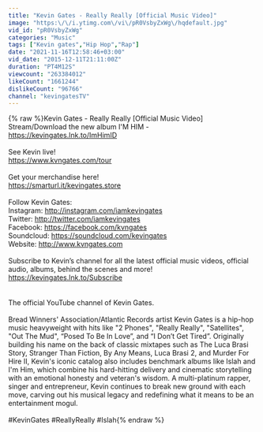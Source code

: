 ```yaml
---
title: "Kevin Gates - Really Really [Official Music Video]"
image: "https:\/\/i.ytimg.com\/vi\/pR0VsbyZxWg\/hqdefault.jpg"
vid_id: "pR0VsbyZxWg"
categories: "Music"
tags: ["Kevin gates","Hip Hop","Rap"]
date: "2021-11-16T12:58:46+03:00"
vid_date: "2015-12-11T21:11:00Z"
duration: "PT4M12S"
viewcount: "263384012"
likeCount: "1661244"
dislikeCount: "96766"
channel: "kevingatesTV"
---
```

{% raw %}Kevin Gates - Really Really [Official Music Video]<br />Stream/Download the new album I'M HIM - <a rel="nofollow" target="blank" href="https://kevingates.lnk.to/ImHimID">https://kevingates.lnk.to/ImHimID</a><br /><br />See Kevin live! <br /><a rel="nofollow" target="blank" href="https://www.kvngates.com/tour">https://www.kvngates.com/tour</a><br /><br />Get your merchandise here! <br /><a rel="nofollow" target="blank" href="https://smarturl.it/kevingates.store">https://smarturl.it/kevingates.store</a><br /><br />Follow Kevin Gates:<br />Instagram: <a rel="nofollow" target="blank" href="http://instagram.com/iamkevingates">http://instagram.com/iamkevingates</a> <br />Twitter: <a rel="nofollow" target="blank" href="http://twitter.com/iamkevingates">http://twitter.com/iamkevingates</a> <br />Facebook: <a rel="nofollow" target="blank" href="https://facebook.com/kvngates">https://facebook.com/kvngates</a> <br />Soundcloud: <a rel="nofollow" target="blank" href="https://soundcloud.com/kevingates">https://soundcloud.com/kevingates</a> <br />Website: <a rel="nofollow" target="blank" href="http://www.kvngates.com">http://www.kvngates.com</a><br /><br />Subscribe to Kevin’s channel for all the latest official music videos, official audio, albums, behind the scenes and more!<br /><a rel="nofollow" target="blank" href="https://kevingates.lnk.to/Subscribe">https://kevingates.lnk.to/Subscribe</a><br /><br /><br />The official YouTube channel of Kevin Gates.<br /><br />Bread Winners' Association/Atlantic Records artist Kevin Gates is a hip-hop music heavyweight with hits like &quot;2 Phones&quot;, &quot;Really Really&quot;, &quot;Satellites&quot;, &quot;Out The Mud&quot;, “Posed To Be In Love”, and “I Don’t Get Tired”. Originally building his name on the back of classic mixtapes such as The Luca Brasi Story, Stranger Than Fiction, By Any Means, Luca Brasi 2, and Murder For Hire II, Kevin's iconic catalog also includes benchmark albums like Islah and I'm Him, which combine his hard-hitting delivery and cinematic storytelling with an emotional honesty and veteran's wisdom. A multi-platinum rapper, singer and entrepreneur, Kevin continues to break new ground with each move, carving out his musical legacy and redefining what it means to be an entertainment mogul. <br /><br />#KevinGates #ReallyReally #Islah{% endraw %}
